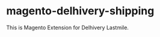 magento-delhivery-shipping
==========================

This is Magento Extension for Delhivery Lastmile.
